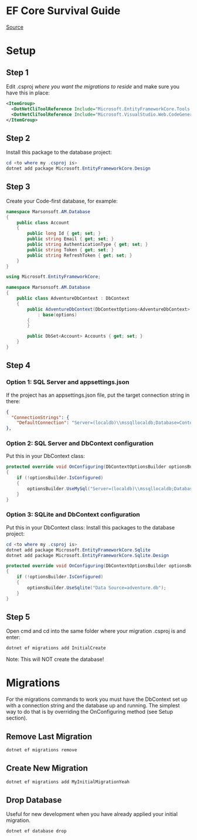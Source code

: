 # EF Core Survival Guide

[Source](https://docs.microsoft.com/en-us/aspnet/core/data/ef-mvc/migrations)

# Setup
## Step 1
Edit .csproj _where you want the migrations to reside_ and make sure you have this in place:
```xml
<ItemGroup>
  <DotNetCliToolReference Include="Microsoft.EntityFrameworkCore.Tools.DotNet" Version="2.0.0" />
  <DotNetCliToolReference Include="Microsoft.VisualStudio.Web.CodeGeneration.Tools" Version="2.0.0" />
</ItemGroup>
```
## Step 2
Install this package to the database project:
```powershell
cd <to where my .csproj is>
dotnet add package Microsoft.EntityFrameworkCore.Design 
```

## Step 3
Create your Code-first database, for example:
```C#
namespace Marsonsoft.AM.Database
{
    public class Account
    {
        public long Id { get; set; }
        public string Email { get; set; }
        public string AuthenticationType { get; set; }
        public string Token { get; set; }
        public string RefreshToken { get; set; }
    }
}

using Microsoft.EntityFrameworkCore;

namespace Marsonsoft.AM.Database
{
    public class AdventureDbContext : DbContext
    {
        public AdventureDbContext(DbContextOptions<AdventureDbContext> options)
            : base(options)
        {
        }

        public DbSet<Account> Accounts { get; set; }
    }
}    
```
## Step 4
### Option 1: SQL Server and appsettings.json
If the project has an appsettings.json file, put the target connection string in there:
```json
{
  "ConnectionStrings": {
    "DefaultConnection": "Server=(localdb)\\mssqllocaldb;Database=ContosoUniversity2;Trusted_Connection=True;MultipleActiveResultSets=true"
},
```
### Option 2: SQL Server and DbContext configuration
Put this in your DbContext class:
```c#
protected override void OnConfiguring(DbContextOptionsBuilder optionsBuilder)
{
    if (!optionsBuilder.IsConfigured)
    {
        optionsBuilder.UseMySql("Server=(localdb)\\mssqllocaldb;Database=ContosoUniversity2;Trusted_Connection=True;MultipleActiveResultSets=true ");
    }
}
```
### Option 3: SQLite and DbContext configuration
Put this in your DbContext class:
Install this packages to the database project:
```powershell
cd <to where my .csproj is>
dotnet add package Microsoft.EntityFrameworkCore.Sqlite  
dotnet add package Microsoft.EntityFrameworkCore.Sqlite.Design
```
```c#
protected override void OnConfiguring(DbContextOptionsBuilder optionsBuilder)
{
    if (!optionsBuilder.IsConfigured)
    {
        optionsBuilder.UseSqlite("Data Source=adventure.db");
    }
}
```
## Step 5
Open cmd and cd into the same folder where your migration .csproj is and enter:
```powershell
dotnet ef migrations add InitialCreate
```
Note: This will NOT create the database!

# Migrations

For the migrations commands to work you must have the DbContext set up with a connection string and the database up and running. The simplest way to do that is by overriding the OnConfiguring method (see Setup section).

## Remove Last Migration
```powershell
dotnet ef migrations remove
```

## Create New Migration
```powershell
dotnet ef migrations add MyInitialMigrationYeah
```

## Drop Database
Useful for new development when you have already applied your initial migration.
```powershell
dotnet ef database drop
```
